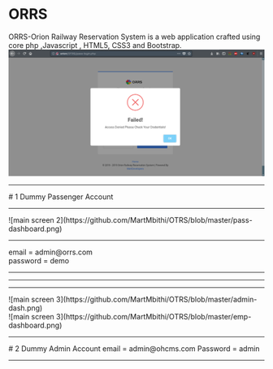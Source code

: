 # ORRS
ORRS-Orion Railway Reservation  System is a web application crafted using core php ,Javascript , HTML5, CSS3 and Bootstrap.<br>
![main screen 1](https://github.com/MartMbithi/OTRS/blob/master/swal.png)

<hr>
# 1 Dummy Passenger Account
<hr>
![main screen 2](https://github.com/MartMbithi/OTRS/blob/master/pass-dashboard.png)<br>
<hr>
email = admin@orrs.com<br>
password = demo
<hr>

<hr>

<hr>
![main screen 3](https://github.com/MartMbithi/OTRS/blob/master/admin-dash.png)<br>
![main screen 3](https://github.com/MartMbithi/OTRS/blob/master/emp-dashboard.png)<br>

<hr>
# 2 Dummy Admin Account
email = admin@ohcms.com
Password = admin
<hr>

